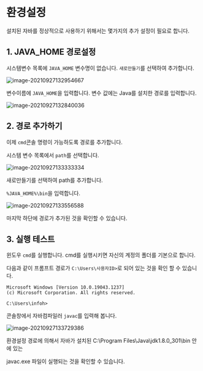 # 환경설정

설치된 자바를 정상적으로 사용하기 위해서는 몇가지의 추가 설정이 필요로 합니다.



## 1. JAVA_HOME 경로설정

시스템변수 목록에 `JAVA_HOME` 변수명이 없습니다.  `새로만들기`를 선택하여 추가합니다.



![image-20210927132954667](D:\java\docs\src\setup\img\image-20210927132954667.png)



변수이름에 `JAVA_HOME`을 입력합니다. 변수 값에는 Java를 설치한 경로를 입력합니다.



![image-20210927132840036](D:\java\docs\src\setup\img\image-20210927132840036.png)



## 2. 경로 추가하기

이제 `cmd`콘솔 명령이 가능하도록 경로를 추가합니다.

시스템 변수 목록에서 `path`를 선택합니다.



![image-20210927133333334](D:\java\docs\src\setup\img\image-20210927133333334.png)

새로만들기를 선택하여 path를 추가합니다.

`%JAVA_HOME%\bin`을 입력합니다.

![image-20210927133556588](D:\java\docs\src\setup\img\image-20210927133556588.png)



마지막 하단에 경로가 추가된 것을 확인할 수 있습니다.



## 3. 실행 테스트

윈도우 `cmd`를 실행합니다.  cmd를 실행시키면 자신의 계정의 폴더를 기본으로 합니다.

다음과 같이 프롬프트 경로가 `C:\Users\사용자ID>`로 되어 있는 것을 확인 할 수 있습니다.

```
Microsoft Windows [Version 10.0.19043.1237]
(c) Microsoft Corporation. All rights reserved.

C:\Users\infoh>
```

콘솔창에서 자바컴파일러 `javac`를 입력해 봅니다.

![image-20210927133729386](D:\java\docs\src\setup\img\image-20210927133729386.png)



환경설정 경로에 의해서 자바가 설치된 C:\Program Files\Java\jdk1.8.0_301\bin 안에 있는

javac.exe 파일이 실행되는 것을 확인할 수 있습니다.
